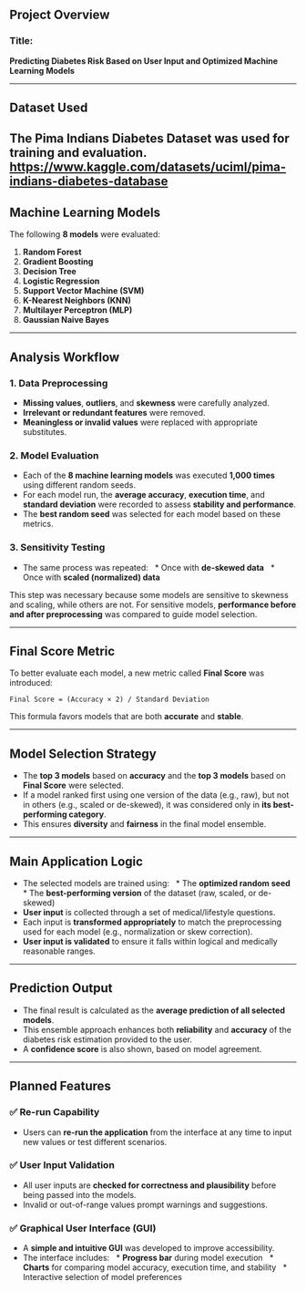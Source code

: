 ## Project Overview

### Title:

**Predicting Diabetes Risk Based on User Input and Optimized Machine Learning Models**

---

## Dataset Used

The **Pima Indians Diabetes Dataset** was used for training and evaluation.
https://www.kaggle.com/datasets/uciml/pima-indians-diabetes-database
---

## Machine Learning Models

The following **8 models** were evaluated:

1. **Random Forest**
2. **Gradient Boosting**
3. **Decision Tree**
4. **Logistic Regression**
5. **Support Vector Machine (SVM)**
6. **K-Nearest Neighbors (KNN)**
7. **Multilayer Perceptron (MLP)**
8. **Gaussian Naive Bayes**

---

## Analysis Workflow

### 1. Data Preprocessing

* **Missing values**, **outliers**, and **skewness** were carefully analyzed.
* **Irrelevant or redundant features** were removed.
* **Meaningless or invalid values** were replaced with appropriate substitutes.

### 2. Model Evaluation

* Each of the **8 machine learning models** was executed **1,000 times** using different random seeds.
* For each model run, the **average accuracy**, **execution time**, and **standard deviation** were recorded to assess **stability and performance**.
* The **best random seed** was selected for each model based on these metrics.

### 3. Sensitivity Testing

* The same process was repeated:
    \* Once with **de-skewed data**
    \* Once with **scaled (normalized) data**

This step was necessary because some models are sensitive to skewness and scaling, while others are not. For sensitive models, **performance before and after preprocessing** was compared to guide model selection.

---

## Final Score Metric

To better evaluate each model, a new metric called **Final Score** was introduced:

```
Final Score = (Accuracy × 2) / Standard Deviation
```

This formula favors models that are both **accurate** and **stable**.

---

## Model Selection Strategy

* The **top 3 models** based on **accuracy** and the **top 3 models** based on **Final Score** were selected.
* If a model ranked first using one version of the data (e.g., raw), but not in others (e.g., scaled or de-skewed), it was considered only in **its best-performing category**.
* This ensures **diversity** and **fairness** in the final model ensemble.

---

## Main Application Logic

* The selected models are trained using:
    \* The **optimized random seed**
    \* The **best-performing version** of the dataset (raw, scaled, or de-skewed)
* **User input** is collected through a set of medical/lifestyle questions.
* Each input is **transformed appropriately** to match the preprocessing used for each model (e.g., normalization or skew correction).
* **User input is validated** to ensure it falls within logical and medically reasonable ranges.

---

## Prediction Output

* The final result is calculated as the **average prediction of all selected models**.
* This ensemble approach enhances both **reliability** and **accuracy** of the diabetes risk estimation provided to the user.
* A **confidence score** is also shown, based on model agreement.

---

## Planned Features

### ✅ Re-run Capability

* Users can **re-run the application** from the interface at any time to input new values or test different scenarios.

### ✅ User Input Validation

* All user inputs are **checked for correctness and plausibility** before being passed into the models.
* Invalid or out-of-range values prompt warnings and suggestions.

### ✅ Graphical User Interface (GUI)

* A **simple and intuitive GUI** was developed to improve accessibility.
* The interface includes:
    \* **Progress bar** during model execution
    \* **Charts** for comparing model accuracy, execution time, and stability
    \* Interactive selection of model preferences
